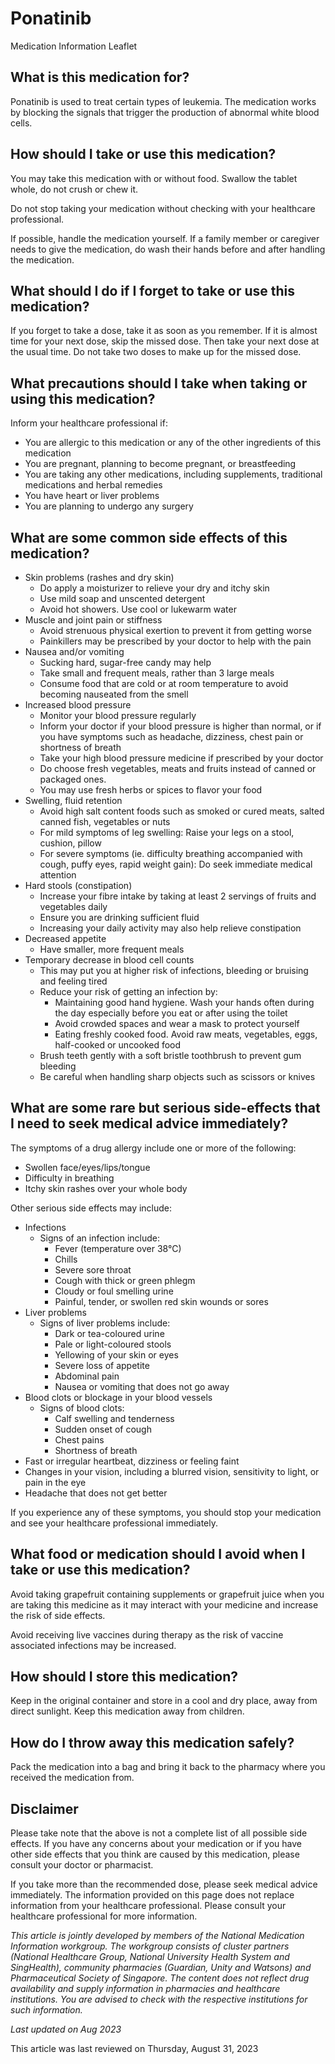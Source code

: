 # Ponatinib

Medication Information Leaflet

What is this medication for?
----------------------------

Ponatinib is used to treat certain types of leukemia. The medication works by blocking the signals that trigger the production of abnormal white blood cells.

How should I take or use this medication?
-----------------------------------------

You may take this medication with or without food. Swallow the tablet whole, do not crush or chew it.

Do not stop taking your medication without checking with your healthcare professional.

If possible, handle the medication yourself. If a family member or caregiver needs to give the medication, do wash their hands before and after handling the medication.

What should I do if I forget to take or use this medication?
------------------------------------------------------------

If you forget to take a dose, take it as soon as you remember. If it is almost time for your next dose, skip the missed dose. Then take your next dose at the usual time. Do not take two doses to make up for the missed dose.

What precautions should I take when taking or using this medication?
--------------------------------------------------------------------

Inform your healthcare professional if:

* You are allergic to this medication or any of the other ingredients of this medication
* You are pregnant, planning to become pregnant, or breastfeeding
* You are taking any other medications, including supplements, traditional medications and herbal remedies
* You have heart or liver problems
* You are planning to undergo any surgery

What are some common side effects of this medication?
-----------------------------------------------------

* Skin problems (rashes and dry skin)
  + Do apply a moisturizer to relieve your dry and itchy skin
  + Use mild soap and unscented detergent
  + Avoid hot showers. Use cool or lukewarm water
* Muscle and joint pain or stiffness
  + Avoid strenuous physical exertion to prevent it from getting worse
  + Painkillers may be prescribed by your doctor to help with the pain
* Nausea and/or vomiting
  + Sucking hard, sugar-free candy may help
  + Take small and frequent meals, rather than 3 large meals
  + Consume food that are cold or at room temperature to avoid becoming nauseated from the smell
* Increased blood pressure
  + Monitor your blood pressure regularly
  + Inform your doctor if your blood pressure is higher than normal, or if you have symptoms such as headache, dizziness, chest pain or shortness of breath
  + Take your high blood pressure medicine if prescribed by your doctor
  + Do choose fresh vegetables, meats and fruits instead of canned or packaged ones.
  + You may use fresh herbs or spices to flavor your food
* Swelling, fluid retention
  + Avoid high salt content foods such as smoked or cured meats, salted canned fish, vegetables or nuts
  + For mild symptoms of leg swelling: Raise your legs on a stool, cushion, pillow
  + For severe symptoms (ie. difficulty breathing accompanied with cough, puffy eyes, rapid weight gain): Do seek immediate medical attention
* Hard stools (constipation)
  + Increase your fibre intake by taking at least 2 servings of fruits and vegetables daily
  + Ensure you are drinking sufficient fluid
  + Increasing your daily activity may also help relieve constipation
* Decreased appetite
  + Have smaller, more frequent meals
* Temporary decrease in blood cell counts
  + This may put you at higher risk of infections, bleeding or bruising and feeling tired
  + Reduce your risk of getting an infection by:
    - Maintaining good hand hygiene. Wash your hands often during the day especially before you eat or after using the toilet
    - Avoid crowded spaces and wear a mask to protect yourself
    - Eating freshly cooked food. Avoid raw meats, vegetables, eggs, half-cooked or uncooked food
  + Brush teeth gently with a soft bristle toothbrush to prevent gum bleeding
  + Be careful when handling sharp objects such as scissors or knives

What are some rare but serious side-effects that I need to seek medical advice immediately?
-------------------------------------------------------------------------------------------

The symptoms of a drug allergy include one or more of the following:

* Swollen face/eyes/lips/tongue
* Difficulty in breathing
* Itchy skin rashes over your whole body

Other serious side effects may include:

* Infections
  + Signs of an infection include:
    - Fever (temperature over 38°C)
    - Chills
    - Severe sore throat
    - Cough with thick or green phlegm
    - Cloudy or foul smelling urine
    - Painful, tender, or swollen red skin wounds or sores
* Liver problems
  + Signs of liver problems include:
    - Dark or tea-coloured urine
    - Pale or light-coloured stools
    - Yellowing of your skin or eyes
    - Severe loss of appetite
    - Abdominal pain
    - Nausea or vomiting that does not go away
* Blood clots or blockage in your blood vessels
  + Signs of blood clots:
    - Calf swelling and tenderness
    - Sudden onset of cough
    - Chest pains
    - Shortness of breath
* Fast or irregular heartbeat, dizziness or feeling faint
* Changes in your vision, including a blurred vision, sensitivity to light, or pain in the eye
* Headache that does not get better

If you experience any of these symptoms, you should stop your medication and see your healthcare professional immediately.

What food or medication should I avoid when I take or use this medication?
--------------------------------------------------------------------------

Avoid taking grapefruit containing supplements or grapefruit juice when you are taking this medicine as it may interact with your medicine and increase the risk of side effects.

Avoid receiving live vaccines during therapy as the risk of vaccine associated infections may be increased.

How should I store this medication?
-----------------------------------

Keep in the original container and store in a cool and dry place, away from direct sunlight. Keep this medication away from children.

How do I throw away this medication safely?
-------------------------------------------

Pack the medication into a bag and bring it back to the pharmacy where you received the medication from.

Disclaimer
----------

Please take note that the above is not a complete list of all possible side effects. If you have any concerns about your medication or if you have other side effects that you think are caused by this medication, please consult your doctor or pharmacist.

If you take more than the recommended dose, please seek medical advice immediately. The information provided on this page does not replace information from your healthcare professional. Please consult your healthcare professional for more information.

*This article is jointly developed by members of the National Medication Information workgroup. The workgroup consists of cluster partners (National Healthcare Group, National University Health System and SingHealth), community pharmacies (Guardian, Unity and Watsons) and Pharmaceutical Society of Singapore. The content does not reflect drug availability and supply information in pharmacies and healthcare institutions. You are advised to check with the respective institutions for such information.*

*Last updated on Aug 2023*

This article was last reviewed on
Thursday, August 31, 2023